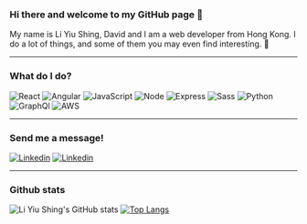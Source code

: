### Hi there and welcome to my GitHub page 👋

My name is Li Yiu Shing, David and I am a web developer from Hong Kong. I do a lot of things, and some of them you may even find interesting. 🤞

---

### What do I do?

<p>
  <img alt="React" src="https://img.shields.io/badge/React-61DAFB?logo=react&logoColor=white&style=for-the-badge" />
  <img alt="Angular" src="https://img.shields.io/badge/Angular-DD0031?logo=angular&logoColor=white&style=for-the-badge" />
  <img alt="JavaScript" src="https://img.shields.io/badge/JavaScript-F7DF1E?logo=javascript&logoColor=white&style=for-the-badge" />
  <img alt="Node" src="https://img.shields.io/badge/Node.js-43853D?style=for-the-badge&logo=node.js&logoColor=white" />
  <img alt="Express" src="https://img.shields.io/badge/Express.js-000000?style=for-the-badge&logo=express&logoColor=white" />
  <img alt="Sass" src="https://img.shields.io/badge/Sass-CC6699?logo=sass&logoColor=white&style=for-the-badge" />
  <img alt="Python" src="https://img.shields.io/badge/Python-3776AB?style=for-the-badge&logo=python&logoColor=white" />
  <img alt="GraphQl" src="https://img.shields.io/badge/GraphQL-E10098?logo=graphql&logoColor=white&style=for-the-badge" />
  <img alt="AWS" src="https://img.shields.io/badge/Amazon_AWS-232F3E?style=for-the-badge&logo=amazon-aws&logoColor=white" />
</p>

---

### Send me a message!

<p>
  <a href="https://www.linkedin.com/in/yiu-shing-li/"><img alt="Linkedin" src="https://img.shields.io/badge/linkedin-0077B5?logo=linkedin&logoColor=white&style=for-the-badge" /></a>
  <a href="mailto:liyiushing01@gmail.com"><img alt="Linkedin" src="https://img.shields.io/badge/Gmail-D14836?style=for-the-badge&logo=gmail&logoColor=white" /></a>
</p>

---

### Github stats

![Li Yiu Shing's GitHub stats](https://github-readme-stats.vercel.app/api?username=liyiushing&count_private=true&show_icons=true&theme=buefy)
[![Top Langs](https://github-readme-stats.vercel.app/api/top-langs/?username=liyiushing&layout=compact&theme=buefy)](https://github.com/liyiushing/github-readme-stats)
